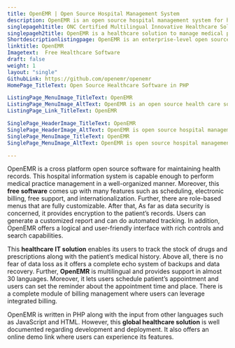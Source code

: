 ```yaml
---
title: OpenEMR | Open Source Hospital Management System
description: OpenEMR is an open source hospital management system for healthcare services. It offers e-prescribing, patients record tracking, lab integration and many more.
singlepageh1title: ONC Certified Multilingual Innovative Healthcare Solution
singlepageh2title: OpenEMR is a healthcare solution to manage medical practices. It offers encryption for patient records, auto-tracking, integrated billing, and lab integration.
Shortdescriptionlistingpage: OpenEMR is an enterprise-level open source health information software. It is ONC certified and comes up with promising features such as e-Prescribing, Lab Integration and more.
linktitle: OpenEMR
Imagetext:  Free Healthcare Software
draft: false
weight: 1
layout: "single"
GithubLink: https://github.com/openemr/openemr 
HomePage_TitleText: Open Source Healthcare Software in PHP

ListingPage_MenuImage_TitleText: OpenEMR
ListingPage_MenuImage_AltText: OpenEMR is an open source health care solution
ListingPage_Link_TitleText: OpenEMR

SinglePage_HeaderImage_TitleText: OpenEMR
SinglePage_HeaderImage_AltText: OpenEMR is open source hospital management system 
SinglePage_MenuImage_TitleText: OpenEMR
SinglePage_MenuImage_AltText: OpenEMR is open source hospital management system 

---
```


OpenEMR is a cross platform open source software for maintaining health records. This hospital information system is capable enough to perform medical practice management in a well-organized manner. Moreover, this **free software** comes up with many features such as scheduling, electronic billing, free support, and internationalization. Further, there are role-based menus that are fully customizable. After that, As far as data security is concerned, it provides encryption to the patient’s records. Users can generate a customized report and can do automated tracking. In addition, OpenEMR offers a logical and user-friendly interface with rich controls and search capabilities.

This **healthcare IT solution** enables its users to track the stock of drugs and prescriptions along with the patient’s medical history. Above all, there is no fear of data loss as it offers a complete echo system of backups and data recovery. Further, **OpenEMR** is multilingual and provides support in almost 30 languages. Moreover, it lets users schedule patient’s appointment and users can set the reminder about the appointment time and place. There is a complete module of billing management where users can leverage integrated billing.

OpenEMR is written in PHP along with the input from other languages such as JavaScript and HTML. However, this **global healthcare solution** is well documented regarding development and deployment. It also offers an online demo link where users can experience its features.

<a class="anchor" id="requirements" name="requirements" style="font-size: 12.16px;"></a>

